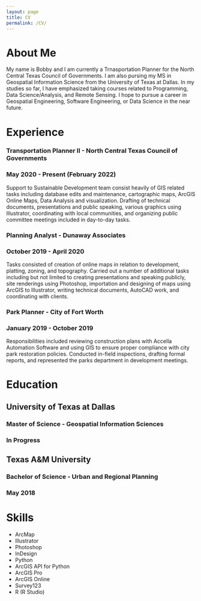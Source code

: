 ```yaml
---
layout: page
title: CV
permalink: /CV/
---
```


# About Me
My name is Bobby and I am currently a Trnasportation Planner for the North Central Texas Council of Governments. I am also pursing my MS in Geospatial Information Science from the University of Texas at Dallas. In my studies so far, I have emphasized taking courses related to Programming, Data Science/Analysis, and Remote Sensing. I hope to pursue a career in Geospatial Engineering, Software Engineering, or Data Science in the near future. 

# Experience
### Transportation Planner II - North Central Texas Council of Governments
### May 2020 - Present (February 2022)
Support to Sustainable Development team consist heavily of GIS related tasks including database edits and maintenance, cartographic maps, ArcGIS Online Maps, Data Analysis and visualization. Drafting of technical documents, presentations and public speaking, various graphics using Illustrator, coordinating with local communities, and organizing public committee meetings included in day-to-day tasks.

### Planning Analyst - Dunaway Associates
### October 2019 - April 2020
Tasks consisted of creation of online maps in relation to development, platting, zoning, and topography. Carried out a number of additional tasks including but not limited to creating presentations and speaking publicly, site renderings using Photoshop, importation and designing of maps using ArcGIS to Illustrator, writing technical documents, AutoCAD work, and coordinating with clients.

### Park Planner - City of Fort Worth
### January 2019 - October 2019
Responsibilities included reviewing construction plans with Accella Automation Software and using GIS to ensure proper compliance with city park restoration policies. Conducted in-field inspections, drafting formal reports, and represented the parks department in development meetings.

# Education
## University of Texas at Dallas 
### Master of Science - Geospatial Information Sciences
### In Progress

## Texas A&M University 
### Bachelor of Science - Urban and Regional Planning
### May 2018

# Skills
- ArcMap
- Illustrator
- Photoshop
- InDesign
- Python
- ArcGIS API for Python
- ArcGIS Pro
- ArcGIS Online
- Survey123
- R (R Studio)
